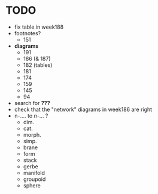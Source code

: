 # TODO

- fix table in week188
- footnotes?
    + 151
- **diagrams**
    + 191
    + 186 (& 187)
    + 182 (tables)
    + 181
    + 174
    + 159
    + 145
    + 94
- search for **???**
- check that the "network" diagrams in week186 are right
- n-.... to $n$-... ?
    + dim.
    + cat.
    + morph.
    + simp.
    + brane
    + form
    + stack
    + gerbe
    + manifold
    + groupoid
    + sphere